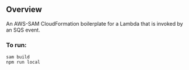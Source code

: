 ## Overview ##

An AWS-SAM CloudFormation boilerplate for a Lambda that is invoked by an SQS event.

### To run: ###
```
sam build 
npm run local
```